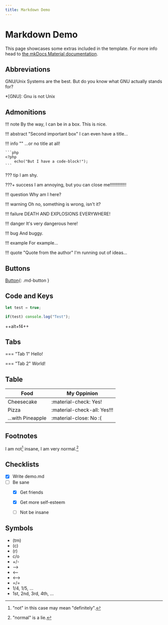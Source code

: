 ```yaml
---
title: Markdown Demo
---
```


# Markdown Demo

This page showcases some extras included in the template. For more info head to [the mkDocs Material documentation](https://squidfunk.github.io/mkdocs-material/setup/setting-up-navigation/).

## Abbreviations

GNU/Unix Systems are the best. But do you know what GNU actually stands for?

*[GNU]: Gnu is not Unix

## Admonitions

!!! note
    By the way, I can be in a box.
    This is nice.
    
!!! abstract "Second important box"
    I can even have a title...
    
!!! info ""
    ...or no title at all!
    
    ```php
    <?php
        echo("But I have a code-block!");
    ```
    
??? tip
    I am shy.
    

???+ success
    I am annoying, but you can close me!!!!!!!!!!!!!
    
!!! question
    Why am I here?
    
!!! warning
    Oh no, something is wrong, isn't it?
    
!!! failure
    DEATH AND EXPLOSIONS EVERYWHERE!
    
!!! danger
    It's very dangerous here!
    
!!! bug
    And buggy.
    
!!! example
    For example...
    
!!! quote "Quote from the author"
    I'm running out of ideas...


## Buttons

[Button](#){: .md-button }

## Code and Keys

```javascript
let test = true;

if(test) console.log("Test");
```

++alt+f4++


## Tabs

=== "Tab 1"
    Hello!
    
=== "Tab 2"
    World!
    
    
## Table

| Food              | My Oppinion                          |
| ----------------- | ------------------------------------ |
| Cheesecake        | :material-check:     Yes!            |
| Pizza             | :material-check-all: Yes!!!          |
| ...with Pineapple | :material-close:     No :(           |


## Footnotes

I am not[^1] insane, I am very normal.[^2]

[^1]: "not" in this case may mean "definitely".
[^2]: "normal" is a lie.


## Checklists

* [x] Write demo.md
* [ ] Be sane
    * [x] Get friends
    * [x] Get more self-esteem
    * [ ] Not be insane


## Symbols

* (tm)
* (c)
* (r)
* c/o
* +/-
* -->
* <--
* <-->
* =/=
* 1/4, 1/5, ...
* 1st, 2nd, 3rd, 4th, ...


